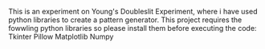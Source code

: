 This is an experiment on Young's Doubleslit Experiment, where i have used python libraries to create a pattern generator. This project requires the fowwling python libraries so please install them before executing the code:
Tkinter
Pillow
Matplotlib
Numpy
